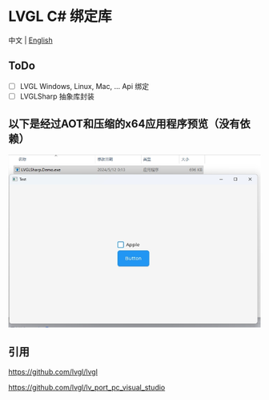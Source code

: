# LVGL C# 绑定库

中文 | [English](./README_en.md)

## ToDo
- [ ] LVGL Windows, Linux, Mac, ... Api 绑定
- [ ] LVGLSharp 抽象库封装

## 以下是经过AOT和压缩的x64应用程序预览（没有依赖）

![1.png](./preview/1.png)

## 引用

https://github.com/lvgl/lvgl

https://github.com/lvgl/lv_port_pc_visual_studio